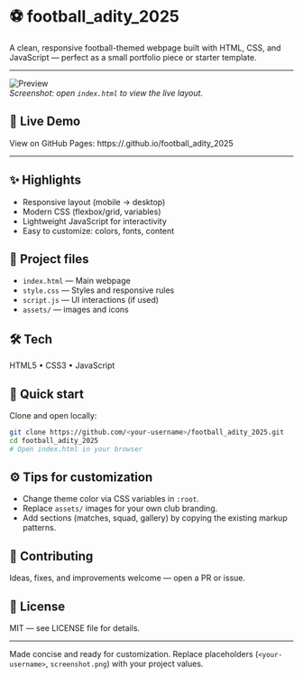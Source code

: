 # ⚽ football_adity_2025

A clean, responsive football-themed webpage built with HTML, CSS, and JavaScript — perfect as a small portfolio piece or starter template.

---

![Preview](./screenshot.png)  
*Screenshot: open `index.html` to view the live layout.*

## 🚀 Live Demo
View on GitHub Pages: https://<your-username>.github.io/football_adity_2025

---

## ✨ Highlights
- Responsive layout (mobile → desktop)
- Modern CSS (flexbox/grid, variables)
- Lightweight JavaScript for interactivity
- Easy to customize: colors, fonts, content

## 📁 Project files
- `index.html` — Main webpage
- `style.css` — Styles and responsive rules
- `script.js` — UI interactions (if used)
- `assets/` — images and icons

## 🛠️ Tech
HTML5 • CSS3 • JavaScript

## 📌 Quick start
Clone and open locally:
```bash
git clone https://github.com/<your-username>/football_adity_2025.git
cd football_adity_2025
# Open index.html in your browser
```

## ⚙️ Tips for customization
- Change theme color via CSS variables in `:root`.
- Replace `assets/` images for your own club branding.
- Add sections (matches, squad, gallery) by copying the existing markup patterns.

## 🤝 Contributing
Ideas, fixes, and improvements welcome — open a PR or issue.

## 📝 License
MIT — see LICENSE file for details.

---
Made concise and ready for customization. Replace placeholders (`<your-username>`, `screenshot.png`) with your project values.
